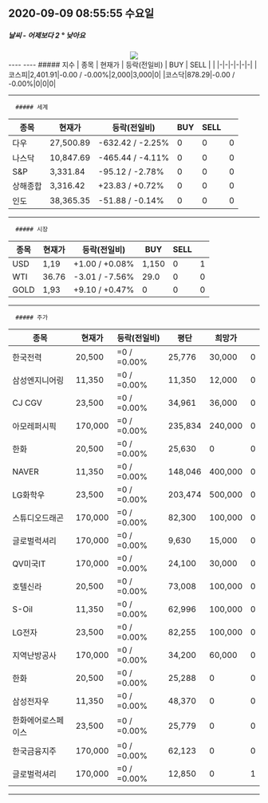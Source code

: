 ##  2020-09-09 08:55:55   수요일 
##### 날씨   -   어제보다 2 ° 낮아요
<center><img src="../img/naver_weather_week.png"></center>
----
----
      ##### 지수
| 종목 | 현재가 | 등락(전일비) | BUY | SELL |   |
|-|-|-|-|-|-|
|코스피|2,401.91|-0.00  /  -0.00%|2,000|3,000|0|
|코스닥|878.29|-0.00  /  -0.00%|0|0|0|

----
      ##### 세계
| 종목 | 현재가 | 등락(전일비) | BUY | SELL |   |
|-|-|-|-|-|-|
|다우|27,500.89|-632.42  /  -2.25%|0|0|0|
|나스닥|10,847.69|-465.44  /  -4.11%|0|0|0|
|S&P|3,331.84|-95.12  /  -2.78%|0|0|0|
|상해종합|3,316.42|+23.83  /  +0.72%|0|0|0|
|인도|38,365.35|-51.88  /  -0.14%|0|0|0|

----
      ##### 시장
| 종목 | 현재가 | 등락(전일비) | BUY | SELL |   |
|-|-|-|-|-|-|
|USD|1,19|+1.00  /  +0.08%|1,150|0|1|
|WTI|36.76|-3.01  /  -7.56%|29.0|0|0|
|GOLD|1,93|+9.10  /  +0.47%|0|0|0|

----
      ##### 주가
| 종목 | 현재가 | 등락(전일비) | 평단 | 희망가 | |
|-|-|-|-|-|-|
|한국전력|20,500|=0  /  =0.00%|25,776|30,000|0|
|삼성엔지니어링|11,350|=0  /  =0.00%|11,350|12,000|0|
|CJ CGV|23,500|=0  /  =0.00%|34,961|36,000|0|
|아모레퍼시픽|170,000|=0  /  =0.00%|235,834|240,000|0|
|한화|20,500|=0  /  =0.00%|25,630|0|0|
|NAVER|11,350|=0  /  =0.00%|148,046|400,000|0|
|LG화학우|23,500|=0  /  =0.00%|203,474|500,000|0|
|스튜디오드래곤|170,000|=0  /  =0.00%|82,300|100,000|0|
|글로벌럭셔리|170,000|=0  /  =0.00%|9,630|15,000|0|
|QV미국IT|170,000|=0  /  =0.00%|24,100|30,000|0|
|호텔신라|20,500|=0  /  =0.00%|73,008|100,000|0|
|S-Oil|11,350|=0  /  =0.00%|62,996|100,000|0|
|LG전자|23,500|=0  /  =0.00%|82,255|100,000|0|
|지역난방공사|170,000|=0  /  =0.00%|34,200|60,000|0|
|한화|20,500|=0  /  =0.00%|25,288|0|0|
|삼성전자우|11,350|=0  /  =0.00%|48,370|0|0|
|한화에어로스페이스|23,500|=0  /  =0.00%|25,779|0|0|
|한국금융지주|170,000|=0  /  =0.00%|62,123|0|0|
|글로벌럭셔리|170,000|=0  /  =0.00%|12,850|0|1|

----
